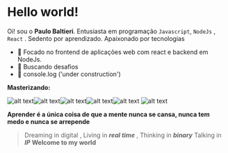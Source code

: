 # Hello world!

Oi!  sou o  **Paulo Baltieri**. 
Entusiasta em programação `Javascript`, `NodeJs`  , `React` .
Sedento por aprendizado. Apaixonado por tecnologias 

- :star2: Focado no frontend de aplicações web com react e backend em NodeJs.
-  :rocket:  Buscando desafios 
- :hammer: console.log ('under construction')


**Masterizando:** 

![alt text](https://img.icons8.com/color/2x/javascript.png)![alt text](https://img.icons8.com/color/2x/html-5.png)![alt text](https://img.icons8.com/color/2x/css3.png)![alt text](https://img.icons8.com/color/2x/nodejs.png)![alt text](https://img.icons8.com/color/2x/mongodb.png)
![alt text](https://img.icons8.com/office/90/react.png)

**Aprender é a única coisa de que a mente nunca se cansa, nunca tem medo e nunca se arrepende**



> Dreaming in digital , 
	Living in   ***real time***  , 
Thinking in ***binary***
Talking in ***IP*** 
**Welcome to my world**
